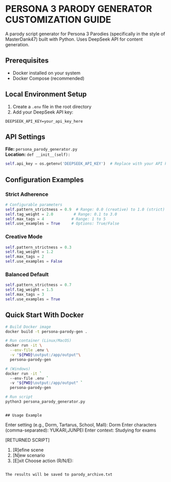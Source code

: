 # PERSONA 3 PARODY GENERATOR CUSTOMIZATION GUIDE

A parody script generator for Persona 3 Parodies (specifically in the style of MasterDank47) built with Python. Uses DeepSeek API for content generation.

## Prerequisites

- Docker installed on your system
- Docker Compose (recommended)

## Local Environment Setup

1. Create a `.env` file in the root directory
2. Add your DeepSeek API key:

```
DEEPSEEK_API_KEY=your_api_key_here
```

## API Settings

**File:** `persona_parody_generator.py`  
**Location:** `def __init__(self):`

```python
self.api_key = os.getenv('DEEPSEEK_API_KEY')  # Replace with your API key (Never hardcode)
```

## Configuration Examples

### Strict Adherence

```python
# Configurable parameters
self.pattern_strictness = 0.9  # Range: 0.0 (creative) to 1.0 (strict)
self.tag_weight = 2.0         # Range: 0.1 to 3.0
self.max_tags = 4            # Range: 1 to 5
self.use_examples = True     # Options: True/False
```

### Creative Mode

```python
self.pattern_strictness = 0.3
self.tag_weight = 1.2
self.max_tags = 2
self.use_examples = False
```

### Balanced Default

```python
self.pattern_strictness = 0.7
self.tag_weight = 1.5
self.max_tags = 3
self.use_examples = True
```

## Quick Start With Docker

```bash
# Build Docker image
docker build -t persona-parody-gen .

# Run container (Linux/MacOS)
docker run -it \
  --env-file .env \
  -v "${PWD}\output:/app/output"\
  persona-parody-gen

# (Windows)
docker run -it `
  --env-file .env `
  -v "${PWD}\output:/app/output" `
  persona-parody-gen

# Run script
python3 persona_parody_generator.py
```

```

## Usage Example

```

Enter setting (e.g., Dorm, Tartarus, School, Mall):
Dorm
Enter characters (comma-separated):
YUKARI,JUNPEI
Enter context:
Studying for exams

[RETURNED SCRIPT]

1. [R]efine scene
2. [N]ew scenario
3. [E]xit
   Choose action (R/N/E):

```

The results will be saved to parody_archive.txt
```
